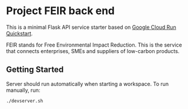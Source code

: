 # Project FEIR back end

This is a minimal Flask API service starter based on [Google Cloud Run Quickstart](https://cloud.google.com/run/docs/quickstarts/build-and-deploy/deploy-python-service).

FEIR stands for Free Environmental Impact Reduction. This is the service that connects enterprises, SMEs and suppliers of low-carbon products.

## Getting Started

Server should run automatically when starting a workspace. To run manually, run:
```sh
./devserver.sh
```